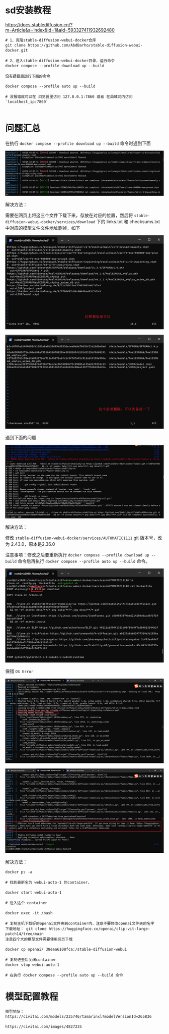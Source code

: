 # sd安装教程



https://docs.stablediffusion.cn/?m=Article&a=index&id=1&aid=593327411932692480



```
# 1、克隆stable-diffusion-webui-docker仓库
git clone https://github.com/AbdBarho/stable-diffusion-webui-docker.git

# 2、进入stable-diffusion-webui-docker目录，运行命令
docker compose --profile download up --build

没有报错后运行下面的命令

docker compose --profile auto up --build

# 没报错就可以在 浏览器里访问 127.0.0.1:7860 或者 在局域网内访问 `localhost_ip:7860`


```

# 问题汇总

在执行 `docker compose --profile download up --build` 命令时遇到下面

![image-20240319133439951](./assets/image-20240319133439951.png)

解决方法：

需要在网页上将这三个文件下载下来，存放在对应的位置，然后将 `stable-diffusion-webui-docker/services/download` 下的 links.txt 和 checksums.txt 中对应的模型文件文件地址删掉，如下

![image-20240319133818118](./assets/image-20240319133818118.png)

![image-20240319133910494](./assets/image-20240319133910494.png)

遇到下面的问题

![image-20240319134102629](./assets/image-20240319134102629.png)

解决方法：

修改 `stable-diffusion-webui-docker/services/AUTOMATIC1111` git 版本号，改为 2.43.0，原本是2.36.0

注意事项：修改之后要重新执行 `docker compose --profile download up --build` 命令后再执行 `docker compose --profile auto up --build` 命令。

![image-20240319135019758](./assets/image-20240319135019758.png) 

保错 `OS Error`

![image-20240319135312009](./assets/image-20240319135312009.png)

![image-20240319135333977](./assets/image-20240319135333977.png)

解决方法：

```
docker ps -a

# 找到最新名为 webui-aoto-1 的container，

docker start webui-aoto-1

# 进入这个 container

docker exec -it /bash

# 复制主机下载好的openai文件夹到container内，注意不要修改openai文件夹的名字
下载地址： git clone https://huggingface.co/openai/clip-vit-large-patch14/tree/main
注意四个大的模型文件需要使用网页下载

docker cp openai/ 38eaa6108fca:/stable-diffusion-webui

# 复制进去后关闭container
docker stop webui-aoto-1

# 在执行 docker compose --profile auto up --build 命令
```



# 模型配置教程

```
模型地址：
https://civitai.com/models/235746/tamarinxl?modelVersionId=265836

https://civitai.com/images/4827235


```





